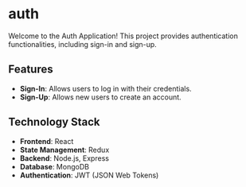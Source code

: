 # auth 

Welcome to the Auth Application! This project provides authentication functionalities, including sign-in and sign-up. 

## Features

- **Sign-In**: Allows users to log in with their credentials.
- **Sign-Up**: Allows new users to create an account.

## Technology Stack

- **Frontend**: React
- **State Management**: Redux
- **Backend**: Node.js, Express
- **Database**: MongoDB
- **Authentication**: JWT (JSON Web Tokens)
